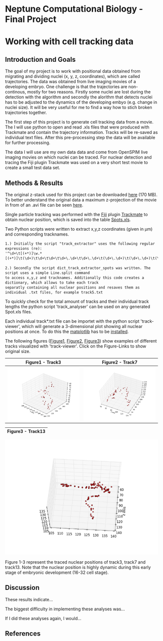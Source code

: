 # Neptune Computational Biology - Final Project

# Working with cell tracking data

## Introduction and Goals

The goal of my project is to work with positional data obtained from migrating and dividing nuclei (x, y, z, coordinates), which are called trajectories. The data was obtained from live imaging movies of a developing embryo. One challenge is that the trajectories are non-continous, mostly for two reasons. Firstly some nuclei are lost during the detection with the algorithm and secondly the alorithm that detects nuclei has to be adjusted to the dynamics of the developing embyo (e.g. change in nuclei size). It will be very useful for me to find a way how to stich broken trajectories together.

The first step of this project is to generate cell tracking data from a movie. The I will use python to open and read .xls files that were produced with Trackmate and contain the trajectory information. Tracks will be re-saved as individual text files. After this pre-processing step the data will be available for further processing.

The data I will use are my own data data and come from OpenSPIM live imaging movies on which nuclei can be traced. For nuclear detection and tracing the Fiji plugin Trackmate was used on a very short test movie to create a small test data set.

## Methods & Results

The original z-stack used for this project can be downloaded [here](https://www.dropbox.com/s/shb3zdfc6q9id08/H2AmCh-341x341.tif?dl=0) (170 MB).
To better understand the original data a maximum z-projection of the movie in from of an .avi file can be seen [here](https://www.dropbox.com/s/c3pf76fmdoftlvv/H2AmCh-341x341_MAX_colored.avi?dl=0). 

Single particle tracking was performed with the [Fiji](http://fiji.sc/) plugin [Trackmate](http://imagej.net/TrackMate) to obtain nuclear position, which is saved into the table [Spots.xls](https://github.com/JohannesGi/neptune_final_project/blob/master/Data/Trackmate/original-data/Spots.xls).
	
Two Python scripts were written to extract x,y,z coordinates (given in µm) and corresponding tracknames.
 	
 	1.) Initially the script "track_extractor" uses the following regular expressions (re):
 	'^\d+\t[(+*)]\w.*[(+*)]\t(\d+)\t\d+\t\d+\t\d+\.\d+\t\d+\.\d+\t(\d+\.\d+)\t(\d+\.\d+)\t(\d+\.\d+).+'.

 	2.) Secondly the script dict_track_extractor_spots was written. The script uses a simple Line.split command
 	to access x,y,z and tracknames. Additionally this code creates a dictionary, which allows to take each track
 	separatly containing all nuclear positions and resaves them as individual .txt files, for example track5.txt

 To quickly check for the total amount of tracks and their individual track lengths the python script 'track_analyser' can be used on any generated Spot.xls files.

Each individual track*.txt file can be importet with the python script 'track-viewer', which will generate a 3-dimensional plot showing all nuclear positions at once. To do this the [matplotlib](http://matplotlib.org/index.html) has to be [installed](http://matplotlib.org/users/installing.html).


The following figures ([Figure1](https://github.com/JohannesGi/neptune_final_project/blob/master/figure_1_track3.png), [Figure2](https://github.com/JohannesGi/neptune_final_project/blob/master/figure_2_track7.png), [Figure3](https://github.com/JohannesGi/neptune_final_project/blob/master/figure_3_track13.png)) show examples of different tracks visualized with 'track-viewer'. Click on the Figure-Links to show original size.

Figure1 - Track3                                   |  Figure2 - Track7
:-------------------------------------------------:|:--------------------------------------------------:
![Figure 1](./figure_1_track3.png?raw=true)  |  ![Figure 2](./figure_2_track7.png?raw=true)

Figure3 - Track13                                  |
:-------------------------------------------------:|
![Figure 3](./figure_3_track13.png?raw=true)


Figure 1-3 represent the traced nuclear positions of track3, track7 and track13. Note that the nuclear position is highly dynamic during this early stage of embryonic development (16-32 cell stage).


## Discussion

These results indicate...

The biggest difficulty in implementing these analyses was...

If I did these analyses again, I would...

## References


